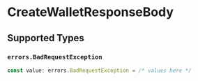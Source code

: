 # CreateWalletResponseBody


## Supported Types

### `errors.BadRequestException`

```typescript
const value: errors.BadRequestException = /* values here */
```

